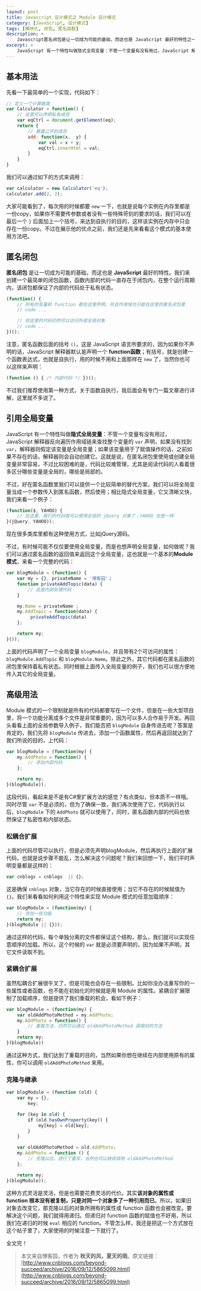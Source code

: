 ```yaml
---
layout: post
title: Javascript 设计模式之 Module 设计模式
category: [JavaScript, 设计模式]
tags: [模块化, 闭包, 匿名函数]
description: >
    Javascript匿名闭包是让一切成为可能的基础，而这也是 JavaScript 最好的特性之一。
excerpt: >
    JavaScript 有一个特性叫做隐式全局变量：不管一个变量有没有用过，JavaScript 解释器反向遍历作用域链来查找整个变量的 var 声明，如果没有找到 var，解释器则假定该变量是全局变量；如果该变量用于了赋值操作的话，之前如果不存在的话，解释器则会自动创建它。
---
```


## 基本用法

先看一下最简单的一个实现，代码如下：

```javascript
// 定义一个计算器类
var Calculator = function() {
    // 这里可以声明私有成员
    var eqCtrl = document.getElement(eq);
    return {
        // 暴露公开的成员
        add: function(x,  y) {
            var val = x + y;
            eqCtrl.innerHtml = val;
        }
    }
}
```

我们可以通过如下的方式来调用：

```javascript
var calculator = new Calculator('eq');
calculator.add(2, 2);
```

大家可能看到了，每次用的时候都要 `new` 一下，也就是说每个实例在内存里都是一份copy，如果你不需要传参数或者没有一些特殊苛刻的要求的话，我们可以在最后一个 `}` 后面加上一个括号，来达到自执行的目的，这样该实例在内存中只会存在一份copy。不过在展示他的优点之前，我们还是先来看看这个模式的基本使用方法吧。

## 匿名闭包

**匿名闭包** 是让一切成为可能的基础，而这也是 **JavaScript** 最好的特性。我们来创建一个最简单的闭包函数，函数内部的代码一直存在于闭包内，在整个运行周期内，该闭包都保证了内部的代码处于私有状态。

```javascript
(function() {
    // 所有的变量和 function 都在这里声明，并且作用域也只能在这里的匿名闭包里
    // code ...

    // 但这里的代码仍然可以访问外部全局对象
    // code ...
})();
```

注意，匿名函数后面的括号 `()`，这是 JavaScript 语言所要求的，因为如果你不声明的话，JavaScript 解释器默认是声明一个 **function函数**；有括号，就是创建一个函数表达式，也就是自执行，用的时候不用和上面那样在 `new` 了，当然你也可以这样来声明：

```javascript
(function () { /* 内部代码 */ })();
```

不过我们推荐使用第一种方式，关于函数自执行，我后面会有专门一篇文章进行详解，这里就不多说了。

## 引用全局变量

JavaScript 有一个特性叫做**隐式全局变量**：不管一个变量有没有用过，JavaScript 解释器反向遍历作用域链来查找整个变量的 `var` 声明，如果没有找到 `var`，解释器则假定该变量是全局变量；如果该变量用于了赋值操作的话，之前如果不存在的话，解释器则会自动创建它。这就是说，在匿名闭包里使用或创建全局变量非常容易，不过比较困难的是，代码比较难管理，尤其是阅读代码的人看着很多区分哪些变量是全局的，哪些是局部的。

不过，好在匿名函数里我们可以提供一个比较简单的替代方案，我们可以将全局变量当成一个参数传入到匿名函数，然后使用；相比隐式全局变量，它又清晰又快，我们来看一个例子：

```javascript
(function($, YAHOO) {
    // 在这里，我们的代码就可以使用全局的 jQuery 对象了；YAHOO 也是一样
}(jQuery, YAHOO));
```

现在很多类库里都有这种使用方式，比如jQuery源码。

不过，有时候可能不仅仅要使用全局变量，而是也想声明全局变量，如何做呢？我们可以通过匿名函数的返回值来返回这个全局变量，这也就是一个基本的**Module模式**，来看一个完整的代码：

```javascript
var blogModule = (function() {
    var my = {}, privateName = '博客园'；
    function privateAddTopic(data) {
        // 这是内部处理代码
    }

    my.Name = privateName ;
    my.AddTopic = function(data) {
         privateAddTopic(data)
    };

    return my;
}());
```

上面的代码声明了一个全局变量 `blogModule`，并且带有2个可访问的属性：`blogModule.AddTopic` 和 `blogModule.Name`。除此之外，其它代码都在匿名函数的闭包里保持着私有状态。同时根据上面传入全局变量的例子，我们也可以很方便地传入其它的全局变量。

## 高级用法

Module 模式的一个限制就是所有的代码都要写在一个文件，但是在一些大型项目里，将一个功能分离成多个文件是非常重要的，因为可以多人合作易于开发。再回头看看上面的全局参数导入例子，我们能否把 `blogModule` 自身传进去呢？答案是肯定的，我们先将 `blogModule` 传进去，添加一个函数属性，然后再返回就达到了我们所说的目的，上代码：

```javascript
var blogModule = (function(my) {
    my.AddPhoto = function() {
        // 添加内部代码
    };

    return my;
}(blogModule));
```

这段代码，看起来是不是有C#里扩展方法的感觉？有点类似，但本质不一样哦。同时尽管 `var` 不是必须的，但为了确保一致，我们再次使用了它，代码执行以后，`blogModule` 下的 `AddPhoto` 就可以使用了，同时，匿名函数内部的代码也依然保证了私密性和内部状态。

### 松耦合扩展

上面的代码尽管可以执行，但是必须先声明blogModule，然后再执行上面的扩展代码，也就是说步骤不能乱，怎么解决这个问题呢？我们来回想一下，我们平时声明变量都是这样的：

```javascript
var cnblogs = cnblogs  || {};
```

这是确保 `cnblogs` 对象，当它存在的时候直接使用；当它不存在的时候赋值为 `{}`。我们来看看如何利用这个特性来实现 Module 模式的任意加载顺序：

```javascript
var blogModule = (function(my) {
    // 添加一些功能
    return my;
}(blogModule || {}));
```

通过这样的代码，每个单独分离的文件都保证这个结构，那么，我们就可以实现任意顺序的加载。所以，这个时候的 `var` 就是必须要声明的，因为如果不声明，其它文件读取不到。

### 紧耦合扩展

虽然松耦合扩展很牛叉了，但是可能也会存在一些限制。比如你没办法重写你的一些属性或者函数，也不能在初始化的时候就是用 Module 的属性。紧耦合扩展限制了加载顺序，但是提供了我们重载的机会，看如下例子：

```javascript
var blogModule = (function(my) {
    var oldAddPhotoMethod = my.AddPhoto;
    my.AddPhoto = function() {
        // 重载方法，仍然可以通过 oldAddPhotoMethod 调用旧的方法
    }
    return my;
}(blogModule))
```

通过这种方式，我们达到了重载的目的，当然如果你想在继续在内部使用原有的属性，你可以调用 `oldAddPhotoMethod` 来用。

### 克隆与继承

```javascript
var blogModule = (function (old) {
    var my = {},
        key;

    for (key in old) {
        if (old.hasOwnProperty(key)) {
            my[key] = old[key];
        }
    }

    var oldAddPhotoMethod = old.AddPhoto;
    my.AddPhoto = function () {
        // 克隆以后，进行了重写，当然也可以继续调用 oldAddPhotoMethod
    };

    return my;
}(blogModule));
```

这种方式灵活是灵活，但是也需要花费灵活的代价。其实**该对象的属性或 function 根本没有被复制，只是对同一个对象多了一种引用而已**。所以，如果旧对象去改变它，那克隆以后的对象所拥有的属性或 function 函数也会被改变。要解决这个问题，我们就得用递归。但递归对 function 函数的赋值也不好用，所以我们在递归的时候 `eval` 相应的 function。不管怎么样，我还是把这一个方式放在这个帖子里了，大家使用的时候注意一下就行了。

全文完！

> 本文来自博客园，作者为 **秋天的风，夏天的雨**。原文链接：[http://www.cnblogs.com/beyond-succeed/archive/2016/09/12/5865099.html](http://www.cnblogs.com/beyond-succeed/archive/2016/09/12/5865099.html)
